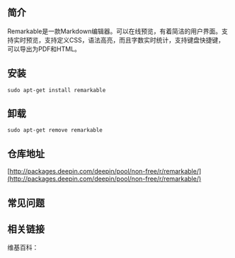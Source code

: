 ## 简介

Remarkable是一款Markdown编辑器。可以在线预览，有着简洁的用户界面。支持实时预览，支持定义CSS，语法高亮，而且字数实时统计，支持键盘快捷键，可以导出为PDF和HTML。

## 安装

`sudo apt-get install remarkable`

## 卸载

`sudo apt-get remove remarkable`

## 仓库地址

[http://packages.deepin.com/deepin/pool/non-free/r/remarkable/](http://packages.deepin.com/deepin/pool/non-free/r/remarkable/)


## 常见问题


## 相关链接

维基百科：